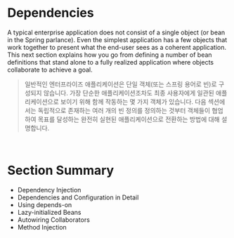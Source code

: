 # Dependencies

A typical enterprise application does not consist of a single object (or bean in the Spring parlance). Even the simplest
application has a few objects that work together to present what the end-user sees as a coherent application. This next
section explains how you go from defining a number of bean definitions that stand alone to a fully realized application
where objects collaborate to achieve a goal.

> 일반적인 엔터프라이즈 애플리케이션은 단일 객체(또는 스프링 용어로 빈)로 구성되지 않습니다. 가장 단순한 애플리케이션조차도 최종 사용자에게 일관된 애플리케이션으로 보이기 위해 함께 작동하는 몇 가지 객체가
> 있습니다. 다음 섹션에서는 독립적으로 존재하는 여러 개의 빈 정의를 정의하는 것부터 객체들이 협업하여 목표를 달성하는 완전히 실현된 애플리케이션으로 전환하는 방법에 대해 설명합니다.

<br>

# Section Summary

- Dependency Injection
- Dependencies and Configuration in Detail
- Using depends-on
- Lazy-initialized Beans
- Autowiring Collaborators
- Method Injection
